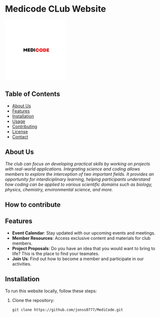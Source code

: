 # Medicode CLub Website

<img src="https://github.com/jonss0777/MediCode/blob/334a9522bd8ba184a56b0c9732d89eeccac8b527/img/medicode.JPEG" alt="Description" width="200" height="200">

## Table of Contents

- [About Us](#about-us)
- [Features](#features)
- [Installation](#installation)
- [Usage](#usage)
- [Contributing](#contributing)
- [License](#license)
- [Contact](#contact)





## About Us 
*The club can focus on developing practical skills by working on projects with real-world applications. Integrating science and coding allows members to explore the interception of two important fields. It provides an opportunity for interdiciplinary learning, helping participants understand how coding can be applied to various scientific domains such as biology, physics, chemistry, environmental science, and more.*

## How to contribute

## Features

- **Event Calendar**: Stay updated with our upcoming events and meetings.
- **Member Resources**: Access exclusive content and materials for club members.
- **Project Proposals**: Do you have an idea that you would want to bring to life? This is the place to find your teamates.
- **Join Us**: Find out how to become a member and participate in our activities.

## Installation

To run this website locally, follow these steps:

1. Clone the repository:
   ```
   git clone https://github.com/jonss0777/MediCode.git
   ```




